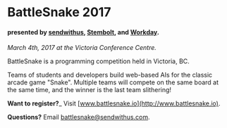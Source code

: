 BattleSnake 2017
================

#### presented by [sendwithus](https://www.sendwithus.com), [Stembolt](https://stembolt.com/), and [Workday](https://www.workday.com/).

_March 4th, 2017 at the Victoria Conference Centre._

BattleSnake is a programming competition held in Victoria, BC. 

Teams of students and developers build web-based AIs for the classic arcade game "Snake". Multiple teams will compete on the same board at the same time, and the winner is the last team slithering!

__Want to register?___ Visit [www.battlesnake.io](http://www.battlesnake.io).

__Questions?__ Email [battlesnake@sendwithus.com](mailto:battlesnake@sendwithus.com).
